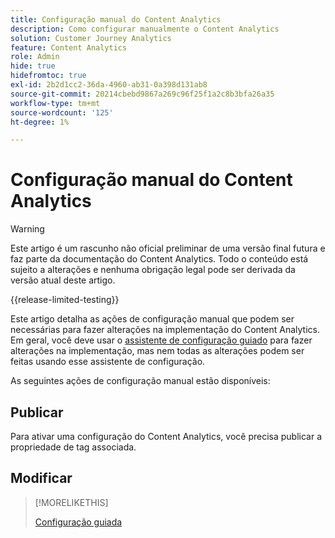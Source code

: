 ```yaml
---
title: Configuração manual do Content Analytics
description: Como configurar manualmente o Content Analytics
solution: Customer Journey Analytics
feature: Content Analytics
role: Admin
hide: true
hidefromtoc: true
exl-id: 2b2d1cc2-36da-4960-ab31-0a398d131ab8
source-git-commit: 20214cbebd9867a269c96f25f1a2c8b3bfa26a35
workflow-type: tm+mt
source-wordcount: '125'
ht-degree: 1%

---
```


# Configuração manual do Content Analytics

>[!WARNING]
>
>Este artigo é um rascunho não oficial preliminar de uma versão final futura e faz parte da documentação do Content Analytics. Todo o conteúdo está sujeito a alterações e nenhuma obrigação legal pode ser derivada da versão atual deste artigo.
>

{{release-limited-testing}}

Este artigo detalha as ações de configuração manual que podem ser necessárias para fazer alterações na implementação do Content Analytics. Em geral, você deve usar o [assistente de configuração guiado](guided.md) para fazer alterações na implementação, mas nem todas as alterações podem ser feitas usando esse assistente de configuração.

As seguintes ações de configuração manual estão disponíveis:

## Publicar

Para ativar uma configuração do Content Analytics, você precisa publicar a propriedade de tag associada.


## Modificar

>[!MORELIKETHIS]
>
>[Configuração guiada](guided.md)
>